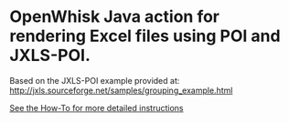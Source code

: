 # OpenWhisk Java action for rendering Excel files using POI and JXLS-POI.
Based on the JXLS-POI example provided at: http://jxls.sourceforge.net/samples/grouping_example.html

[See the How-To for more detailed instructions](wsk-action-render-excel/how-to.md)

